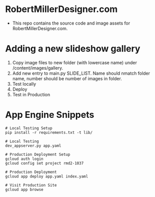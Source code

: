 # RobertMillerDesigner.com

* This repo contains the source code and image assets for RobertMillerDesigner.com.

# Adding a new slideshow gallery

1. Copy image files to new folder (with lowercase name) under /content/images/gallery. 
2. Add new entry to main.py SLIDE_LIST. Name should nmatch folder name, number should be number of images in folder.
3. Test locally
4. Deploy
5. Test in Production

# App Engine Snippets
```
# Local Testing Setup
pip install -r requirements.txt -t lib/

# Local Testing
dev_appserver.py app.yaml

# Production Deployment Setup
gcloud auth login
gcloud config set project rmd2-1037

# Production Deployment
gcloud app deploy app.yaml index.yaml

# Visit Production Site
gcloud app browse
```